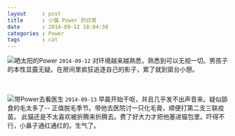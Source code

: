 ```yaml
---
layout     : post
title      : 小猫 Power 的日常
date       : 2014-09-12 18:04:38
categories : Power
tags       : cat 
---
```


<!-- more -->

![晒太阳的Power]({{site.url}}/img/power_on_the_window.jpg)
<code>2014-09-12</code> 对环境越来越熟悉，熟悉到可以无视一切。男孩子的本性显露无疑。在房间里疯狂追逐自己的影子，累了就到窗台小憩。
<br /><br /><br />

![带Power去看医生]({{site.url}}/img/see_doctor.jpg)
<code>2014-09-13</code> 早晨开始干呕，并且几乎发不出声音来。疑似舔食的毛太多了-- 正值脱毛季节。带他去医院讨一只化毛膏，顺便打第二支三联疫苗。
此猫还是不太喜欢被折腾来折腾去。费了好大力才把他塞进猫包里。吓得不行，小鼻子通红通红的。生气了。



